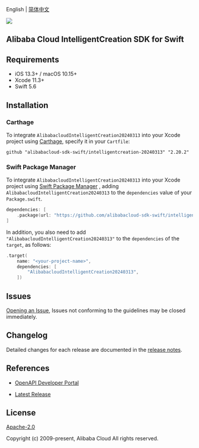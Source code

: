 English | [简体中文](README-CN.md)

![](https://aliyunsdk-pages.alicdn.com/icons/AlibabaCloud.svg)

## Alibaba Cloud IntelligentCreation SDK for Swift

## Requirements

- iOS 13.3+ / macOS 10.15+
- Xcode 11.3+
- Swift 5.6

## Installation

### Carthage

To integrate `AlibabacloudIntelligentCreation20240313` into your Xcode project using [Carthage](https://github.com/Carthage/Carthage), specify it in your `Cartfile`:

```ogdl
github "alibabacloud-sdk-swift/intelligentcreation-20240313" "2.20.2"
```

### Swift Package Manager

To integrate `AlibabacloudIntelligentCreation20240313` into your Xcode project using [Swift Package Manager](https://swift.org/package-manager/) , adding `AlibabacloudIntelligentCreation20240313` to the `dependencies` value of your `Package.swift`.

```swift
dependencies: [
    .package(url: "https://github.com/alibabacloud-sdk-swift/intelligentcreation-20240313.git", from: "2.20.2")
]
```

In addition, you also need to add `"AlibabacloudIntelligentCreation20240313"` to the `dependencies` of the `target`, as follows:

```swift
.target(
    name: "<your-project-name>",
    dependencies: [
        "AlibabacloudIntelligentCreation20240313",
    ])
```

## Issues

[Opening an Issue](https://github.com/alibabacloud-sdk-swift/intelligentcreation-20240313/issues/new), Issues not conforming to the guidelines may be closed immediately.

## Changelog

Detailed changes for each release are documented in the [release notes](./ChangeLog.txt).

## References

* [OpenAPI Developer Portal](https://next.api.alibabacloud.com/home)
- [Latest Release](https://github.com/alibabacloud-sdk-swift/intelligentcreation-20240313)

## License

[Apache-2.0](http://www.apache.org/licenses/LICENSE-2.0)

Copyright (c) 2009-present, Alibaba Cloud All rights reserved.
